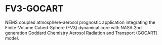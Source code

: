 # FV3-GOCART
NEMS coupled atmosphere-aerosol prognostic application integrating the Finite-Volume
Cubed-Sphere (FV3) dynamical core with NASA 2nd generation Goddard Chemistry Aerosol
Radiation and Transport (GOCART) model.
